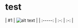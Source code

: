 # test

| #1  | ![alt text](http://www.freepngimg.com/download/castle/8-2-castle-free-png-image.png) |
| :-----: | :-: | :-: |




